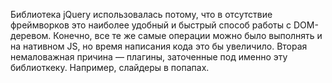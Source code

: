 Библиотека jQuery использовалась потому, что в отсутствие фреймворков это наиболее удобный и быстрый способ работы с DOM-деревом.
Конечно, все те же самые операции можно было выполнять и на нативном JS, но время написания кода это бы увеличило.
Вторая немаловажная причина — плагины, заточенные под именно эту библиоткеку. Например, слайдеры в попапах.
